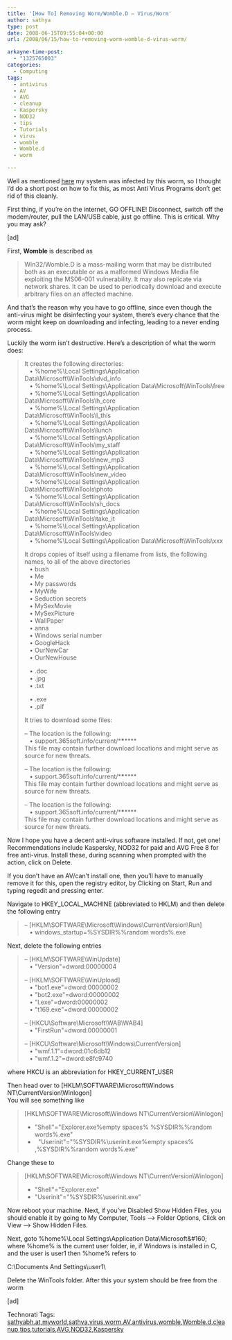 ```yaml
---
title: '[How To] Removing Worm/Womble.D – Virus/Worm'
author: sathya
type: post
date: 2008-06-15T09:55:04+00:00
url: /2008/06/15/how-to-removing-worm-womble-d-virus-worm/

arkayne-time-post:
  - "1325765003"
categories:
  - Computing
tags:
  - antivirus
  - AV
  - AVG
  - cleanup
  - Kaspersky
  - NOD32
  - tips
  - Tutorials
  - virus
  - womble
  - Womble.d
  - worm

---
```

</p> 

Well as mentioned <a href="https://sathyabh.at/2008/06/15/my-laptop-gets-an-attack/" target="_blank">here</a> my system was infected by this worm, so I thought I’d do a short post on how to fix this, as most Anti Virus Programs don’t get rid of this cleanly.

First thing, if you’re on the internet, GO OFFLINE! Disconnect, switch off the modem/router, pull the LAN/USB cable, just go offline. This is critical. Why you may ask?

<!--more-->

[ad]

First, **Womble** is described as 

> Win32/Womble.D is a mass-mailing worm that may be distributed both as an executable or as a malformed Windows Media file exploiting the MS06-001 vulnerability. It may also replicate via network shares. It can be used to periodically download and execute arbitrary files on an affected machine.

And that’s the reason why you have to go offline, since even though the anti-virus might be disinfecting your system, there’s every chance that the worm might keep on downloading and infecting, leading to a never ending process.

Luckily the worm isn’t destructive. Here’s a description of what the worm does:

> It creates the following directories:  
> &#160;&#160; • %home%\Local Settings\Application Data\Microsoft\WinTools\dvd_info  
> &#160;&#160; • %home%\Local Settings\Application Data\Microsoft\WinTools\free  
> &#160;&#160; • %home%\Local Settings\Application Data\Microsoft\WinTools\h_core  
> &#160;&#160; • %home%\Local Settings\Application Data\Microsoft\WinTools\l_this  
> &#160;&#160; • %home%\Local Settings\Application Data\Microsoft\WinTools\lunch  
> &#160;&#160; • %home%\Local Settings\Application Data\Microsoft\WinTools\my_staff  
> &#160;&#160; • %home%\Local Settings\Application Data\Microsoft\WinTools\new_mp3  
> &#160;&#160; • %home%\Local Settings\Application Data\Microsoft\WinTools\new_video  
> &#160;&#160; • %home%\Local Settings\Application Data\Microsoft\WinTools\photo  
> &#160;&#160; • %home%\Local Settings\Application Data\Microsoft\WinTools\sh_docs  
> &#160;&#160; • %home%\Local Settings\Application Data\Microsoft\WinTools\take_it  
> &#160;&#160; • %home%\Local Settings\Application Data\Microsoft\WinTools\video  
> &#160;&#160; • %home%\Local Settings\Application Data\Microsoft\WinTools\xxx 
> 
> It drops copies of itself using a filename from lists, the following names, to all of the above directories  
> &#160;&#160; • bush  
> &#160;&#160; • Me  
> &#160;&#160; • My passwords  
> &#160;&#160; • MyWife  
> &#160;&#160; • Seduction secrets  
> &#160;&#160; • MySexMovie  
> &#160;&#160; • MySexPicture  
> &#160;&#160; • WallPaper  
> &#160;&#160; • anna  
> &#160;&#160; • Windows serial number  
> &#160;&#160; • GoogleHack  
> &#160;&#160; • OurNewCar  
> &#160;&#160; • OurNewHouse 
> 
> &#160;&#160; • .doc  
> &#160;&#160; • .jpg  
> &#160;&#160; • .txt 
> 
> &#160;&#160; • .exe  
> &#160;&#160; • .pif
> 
> It tries to download some files: 
> 
> – The location is the following:  
> &#160;&#160; • support.365soft.info/current/\***\***\****  
> This file may contain further download locations and might serve as source for new threats. 
> 
> – The location is the following:  
> &#160;&#160; • support.365soft.info/current/\***\***\****  
> This file may contain further download locations and might serve as source for new threats. 
> 
> – The location is the following:  
> &#160;&#160; • support.365soft.info/current/\***\***\****  
> This file may contain further download locations and might serve as source for new threats.

Now I hope you have a decent anti-virus software installed. If not, get one! Recommendations include Kaspersky, NOD32 for paid and AVG Free 8 for free anti-virus. Install these, during scanning when prompted with the action, click on Delete.

If you don’t have an AV/can’t install one, then you’ll have to manually remove it for this, open the registry editor, by Clicking on Start, Run and typing regedit and pressing enter.

Navigate to HKEY\_LOCAL\_MACHINE (abbreviated to HKLM) and then delete the following entry

> – [HKLM\SOFTWARE\Microsoft\Windows\CurrentVersion\Run]  
> &#160;&#160; • windows_startup=%SYSDIR%\%random words%.exe

Next, delete the following entries

> – [HKLM\SOFTWARE\WinUpdate]  
> &#160;&#160; • "Version"=dword:00000004 
> 
> – [HKLM\SOFTWARE\WinUpload]  
> &#160;&#160; • "bot1.exe"=dword:00000002  
> &#160;&#160; • "bot2.exe"=dword:00000002  
> &#160;&#160; • "l.exe"=dword:00000002  
> &#160;&#160; • "t169.exe"=dword:00000002 
> 
> – [HKCU\Software\Microsoft\WAB\WAB4]  
> &#160;&#160; • "FirstRun"=dword:00000001 
> 
> – [HKCU\Software\Microsoft\Windows\CurrentVersion]  
> &#160;&#160; • "wmf.1.1"=dword:01c6db12  
> &#160;&#160; • "wmf.1.2"=dword:e8fc9740

where HKCU is an abbreviation for HKEY\_CURRENT\_USER

Then head over to [HKLM\SOFTWARE\Microsoft\Windows NT\CurrentVersion\Winlogon]  
You will see something like 

> [HKLM\SOFTWARE\Microsoft\Windows NT\CurrentVersion\Winlogon] 
> 
>   * "Shell"="Explorer.exe%empty spaces% %SYSDIR%\%random words%.exe"
>   * &#160; "Userinit"="%SYSDIR%\userinit.exe%empty spaces% ,%SYSDIR%\%random words%.exe"

Change these to 

> [HKLM\SOFTWARE\Microsoft\Windows NT\CurrentVersion\Winlogon] 
> 
>   * "Shell"="Explorer.exe"
>   * "Userinit"="%SYSDIR%\userinit.exe”</p> 

Now reboot your machine. Next, if you’ve Disabled Show Hidden Files, you should enable it by going to My Computer, Tools –> Folder Options, Click on View –> Show Hidden Files.

Next, goto %home%\Local Settings\Application Data\Microsoft\&#160; where %home% is the current user folder, ie, if Windows is installed in C, and the user is user1 then %home% refers to 

C:\Documents And Settings\user1\

Delete the WinTools folder. After this your system should be free from the worm

[ad]</p> 

<div class="wlWriterSmartContent" id="scid:0767317B-992E-4b12-91E0-4F059A8CECA8:82947d79-0f6e-4875-b8be-314c29dd3633" style="padding-right: 0px; display: inline; padding-left: 0px; float: none; padding-bottom: 0px; margin: 0px; padding-top: 0px">
  Technorati Tags: <a href="https://technorati.com/tags/sathyabh.at" rel="tag">sathyabh.at</a>,<a href="https://technorati.com/tags/myworld" rel="tag">myworld</a>,<a href="https://technorati.com/tags/sathya" rel="tag">sathya</a>,<a href="https://technorati.com/tags/virus" rel="tag">virus</a>,<a href="https://technorati.com/tags/worm" rel="tag">worm</a>,<a href="https://technorati.com/tags/AV" rel="tag">AV</a>,<a href="https://technorati.com/tags/antivirus" rel="tag">antivirus</a>,<a href="https://technorati.com/tags/womble" rel="tag">womble</a>,<a href="https://technorati.com/tags/Womble.d" rel="tag">Womble.d</a>,<a href="https://technorati.com/tags/cleanup" rel="tag">cleanup</a>,<a href="https://technorati.com/tags/tips" rel="tag">tips</a>,<a href="https://technorati.com/tags/tutorials" rel="tag">tutorials</a>,<a href="https://technorati.com/tags/AVG" rel="tag">AVG</a>,<a href="https://technorati.com/tags/NOD32" rel="tag">NOD32</a>,<a href="https://technorati.com/tags/Kaspersky" rel="tag">Kaspersky</a>
</div>
